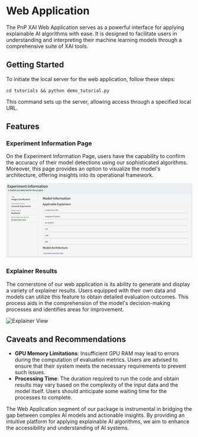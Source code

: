 # Web Application

The PnP XAI Web Application serves as a powerful interface for applying explainable AI algorithms with ease. It is designed to facilitate users in understanding and interpreting their machine learning models through a comprehensive suite of XAI tools.

## Getting Started

To initiate the local server for the web application, follow these steps:

```
cd tutorials && python demo_tutorial.py
```


This command sets up the server, allowing access through a specified local URL.

## Features

### Experiment Information Page

On the Experiment Information Page, users have the capability to confirm the accuracy of their model detections using our sophisticated algorithms. Moreover, this page provides an option to visualize the model's architecture, offering insights into its operational framework.

![Homepage](/assets/experiment_info.png)

### Explainer Results

The cornerstone of our web application is its ability to generate and display a variety of explainer results. Users equipped with their own data and models can utilize this feature to obtain detailed evaluation outcomes. This process aids in the comprehension of the model's decision-making processes and identifies areas for improvement.

![Explainer View](/assets/local_explain.png)

## Caveats and Recommendations

- **GPU Memory Limitations**: Insufficient GPU RAM may lead to errors during the computation of evaluation metrics. Users are advised to ensure that their system meets the necessary requirements to prevent such issues.
- **Processing Time**: The duration required to run the code and obtain results may vary based on the complexity of the input data and the model itself. Users should anticipate some waiting time for the processes to complete.

The Web Application segment of our package is instrumental in bridging the gap between complex AI models and actionable insights. By providing an intuitive platform for applying explainable AI algorithms, we aim to enhance the accessibility and understanding of AI systems.